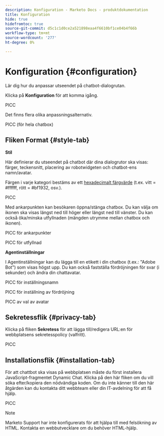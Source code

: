 ```yaml
---
description: Konfiguration - Marketo Docs - produktdokumentation
title: Konfiguration
hide: true
hidefromtoc: true
source-git-commit: d5c1c1d0ce2a521898eaa4f6610bf1ce04b4f66b
workflow-type: tm+mt
source-wordcount: '277'
ht-degree: 0%

---
```


# Konfiguration {#configuration}

Lär dig hur du anpassar utseendet på chatbot-dialogrutan.

Klicka på **Konfiguration** för att komma igång.

PICC

Det finns flera olika anpassningsalternativ.

PICC (för hela chatbox)

## Fliken Format {#style-tab}

**Stil**

Här definierar du utseendet på chatbot där dina dialogrutor ska visas: färger, teckensnitt, placering av robotwidgeten och chatbot-ens namn/avatar.

Färgen i varje kategori bestäms av ett [hexadecimalt färgvärde](https://color.adobe.com/create/color-wheel) (t.ex. vitt = #ffffff, rött = #bf1932, osv.).

PICC

Med ankarpunkten kan besökaren öppna/stänga chatbox. Du kan välja om ikonen ska visas längst ned till höger eller längst ned till vänster. Du kan också öka/minska utfyllnaden (mängden utrymme mellan chatbox och ikonen).

PICC för ankarpunkter

PICC för utfyllnad

**Agentinställningar**

I Agentinställningar kan du lägga till en etikett i din chatbox (t.ex.: &quot;Adobe Bot&quot;) som visas högst upp. Du kan också fastställa fördröjningen för svar (i sekunder) och ändra din chattavatar.

PICC för inställningsnamn

PICC för inställning av fördröjning

PICC av val av avatar

## Sekretessflik {#privacy-tab}

Klicka på fliken **Sekretess** för att lägga till/redigera URL:en för webbplatsens sekretesspolicy (valfritt).

PICC

## Installationsflik {#installation-tab}

För att chattbot ska visas på webbplatsen måste du först installera JavaScript-fragmentet Dynamic Chat. Klicka på den här fliken om du vill söka efter/kopiera den nödvändiga koden. Om du inte känner till den här åtgärden kan du kontakta ditt webbteam eller din IT-avdelning för att få hjälp.

PICC

>[!NOTE]
>
>Marketo Support har inte konfigurerats för att hjälpa till med felsökning av HTML. Kontakta en webbutvecklare om du behöver HTML-hjälp.
